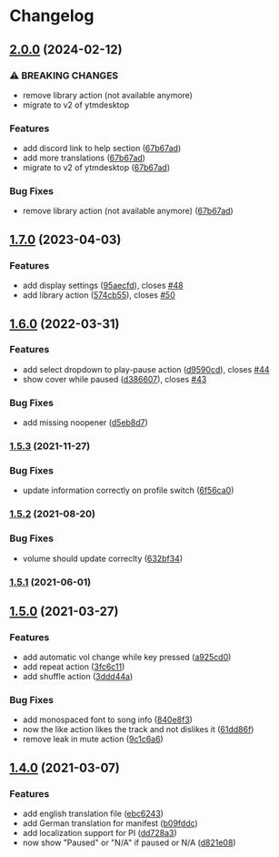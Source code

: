 # Changelog

## [2.0.0](https://github.com/XeroxDev/YTMD-StreamDeck/compare/v1.7.0...v2.0.0) (2024-02-12)


### ⚠ BREAKING CHANGES

* remove library action (not available anymore)
* migrate to v2 of ytmdesktop

### Features

* add discord link to help section ([67b67ad](https://github.com/XeroxDev/YTMD-StreamDeck/commit/67b67ad9a5a916c45e1ab933af55f7084540964e))
* add more translations ([67b67ad](https://github.com/XeroxDev/YTMD-StreamDeck/commit/67b67ad9a5a916c45e1ab933af55f7084540964e))
* migrate to v2 of ytmdesktop ([67b67ad](https://github.com/XeroxDev/YTMD-StreamDeck/commit/67b67ad9a5a916c45e1ab933af55f7084540964e))


### Bug Fixes

* remove library action (not available anymore) ([67b67ad](https://github.com/XeroxDev/YTMD-StreamDeck/commit/67b67ad9a5a916c45e1ab933af55f7084540964e))

## [1.7.0](https://github.com/XeroxDev/YTMD-StreamDeck/compare/v1.6.0...v1.7.0) (2023-04-03)


### Features

* add display settings ([95aecfd](https://github.com/XeroxDev/YTMD-StreamDeck/commit/95aecfde6b8b0b8333a4bd231c0b41ea9e022a8e)), closes [#48](https://github.com/XeroxDev/YTMD-StreamDeck/issues/48)
* add library action ([574cb55](https://github.com/XeroxDev/YTMD-StreamDeck/commit/574cb552fab057517a8de1e91cf7cf746fa0056e)), closes [#50](https://github.com/XeroxDev/YTMD-StreamDeck/issues/50)

## [1.6.0](https://github.com/XeroxDev/YTMD-StreamDeck/compare/v1.5.3...v1.6.0) (2022-03-31)


### Features

* add select dropdown to play-pause action ([d9590cd](https://github.com/XeroxDev/YTMD-StreamDeck/commit/d9590cdf510d23fbcda557b7987ea2d51a89628f)), closes [#44](https://github.com/XeroxDev/YTMD-StreamDeck/issues/44)
* show cover while paused ([d386607](https://github.com/XeroxDev/YTMD-StreamDeck/commit/d3866074767d58cd55d5e26f9698c92a1b11041d)), closes [#43](https://github.com/XeroxDev/YTMD-StreamDeck/issues/43)


### Bug Fixes

* add missing noopener ([d5eb8d7](https://github.com/XeroxDev/YTMD-StreamDeck/commit/d5eb8d700e148f5a21c97b91da5efa942f1f9e22))

### [1.5.3](https://github.com/XeroxDev/YTMD-StreamDeck/compare/v1.5.2...v1.5.3) (2021-11-27)


### Bug Fixes

* update information correctly on profile switch ([6f56ca0](https://github.com/XeroxDev/YTMD-StreamDeck/commit/6f56ca0243fd1b83439cd41c397ea935da98866c))

### [1.5.2](https://github.com/XeroxDev/YTMD-StreamDeck/compare/v1.5.1...v1.5.2) (2021-08-20)


### Bug Fixes

* volume should update correclty ([632bf34](https://github.com/XeroxDev/YTMD-StreamDeck/commit/632bf342864169e3c84b7f2b20494698a7b167ec))

### [1.5.1](https://github.com/XeroxDev/YTMD-StreamDeck/compare/v1.5.0...v1.5.1) (2021-06-01)

## [1.5.0](https://github.com/XeroxDev/YTMD-StreamDeck/compare/v1.4.0...v1.5.0) (2021-03-27)


### Features

* add automatic vol change while key pressed ([a925cd0](https://github.com/XeroxDev/YTMD-StreamDeck/commit/a925cd0a5060c10dbaf7072fb455950452565a84))
* add repeat action ([3fc6c11](https://github.com/XeroxDev/YTMD-StreamDeck/commit/3fc6c11c19671d3622e0a2e57decc2db68b17bbf))
* add shuffle action ([3ddd44a](https://github.com/XeroxDev/YTMD-StreamDeck/commit/3ddd44a64adf595f1bd3e40ec16b9cde519cc074))


### Bug Fixes

* add monospaced font to song info ([840e8f3](https://github.com/XeroxDev/YTMD-StreamDeck/commit/840e8f3018a6c4b7eb59255fef5cefa3d8f5b5d9))
* now the like action likes the track and not dislikes it ([61dd86f](https://github.com/XeroxDev/YTMD-StreamDeck/commit/61dd86f09f129afbde69878601d834c1531d8a06))
* remove leak in mute action ([9c1c6a6](https://github.com/XeroxDev/YTMD-StreamDeck/commit/9c1c6a64e920bc126e3faf1ad9c0b77f597ae980))

## [1.4.0](https://github.com/XeroxDev/YTMD-StreamDeck/compare/v1.3.0...v1.4.0) (2021-03-07)


### Features

* add english translation file ([ebc6243](https://github.com/XeroxDev/YTMD-StreamDeck/commit/ebc6243007e1b45a94624591865154e24496e550))
* add German translation for manifest ([b09fddc](https://github.com/XeroxDev/YTMD-StreamDeck/commit/b09fddcc6b9bb046c99a73ad087530c575c538c0))
* add localization support for PI ([dd728a3](https://github.com/XeroxDev/YTMD-StreamDeck/commit/dd728a3c33252b41f47f0a5768ed9c5ba4348ddf))
* now show "Paused" or "N/A" if paused or N/A ([d821e08](https://github.com/XeroxDev/YTMD-StreamDeck/commit/d821e087be89ca07ddbe27a9d3fd2e4a0b2c76da))
